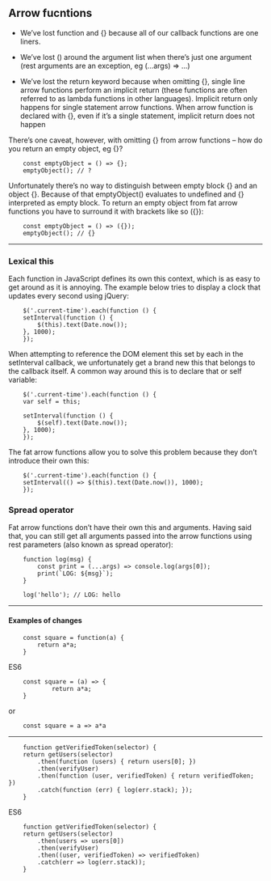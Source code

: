 ## Arrow fucntions



* We’ve lost function and {} because all of our callback functions are one liners.

* We’ve lost () around the argument list when there’s just one argument (rest arguments are an exception, eg (...args) => ...)

* We’ve lost the return keyword because when omitting {}, single line arrow functions perform an implicit return (these functions are often referred to as lambda functions in other languages). Implicit return only happens for single statement arrow functions. When arrow function is declared with {}, even if it’s a single statement, implicit return does not happen



There’s one caveat, however, with omitting {} from arrow functions – how do you return an empty object, eg {}?

```
    const emptyObject = () => {};
    emptyObject(); // ?
```
Unfortunately there’s no way to distinguish between empty block {} and an object {}. Because of that emptyObject() evaluates to undefined and {} interpreted as empty block. To return an empty object from fat arrow functions you have to surround it with brackets like so ({}):

```
    const emptyObject = () => ({});
    emptyObject(); // {}
```

---

### Lexical this

Each function in JavaScript defines its own this context, which is as easy to get around as it is annoying. The example below tries to display a clock that updates every second using jQuery:

```
    $('.current-time').each(function () {
    setInterval(function () {
        $(this).text(Date.now());
    }, 1000);
    });
```

When attempting to reference the DOM element this set by each in the setInterval callback, we unfortunately get a brand new this that belongs to the callback itself. A common way around this is to declare that or self variable:

```
    $('.current-time').each(function () {
    var self = this;

    setInterval(function () {
        $(self).text(Date.now());
    }, 1000);
    });
```

The fat arrow functions allow you to solve this problem because they don’t introduce their own this:

```
    $('.current-time').each(function () {
    setInterval(() => $(this).text(Date.now()), 1000);
    });
```

### Spread operator

Fat arrow functions don’t have their own this and arguments. Having said that, you can still get all arguments passed into the arrow functions using rest parameters (also known as spread operator):

```
    function log(msg) {
        const print = (...args) => console.log(args[0]);
        print(`LOG: ${msg}`);
    }   

    log('hello'); // LOG: hello
```


---

#### Examples of changes

```
    const square = function(a) {
        return a*a;
    }
``` 
ES6

```
    const square = (a) => {
            return a*a;
    }
```
or

```
    const square = a => a*a
```

---

```
    function getVerifiedToken(selector) {
    return getUsers(selector)
        .then(function (users) { return users[0]; })
        .then(verifyUser)
        .then(function (user, verifiedToken) { return verifiedToken; })
        .catch(function (err) { log(err.stack); });
    }
```

ES6 

```
    function getVerifiedToken(selector) {
    return getUsers(selector)
        .then(users => users[0])
        .then(verifyUser)
        .then((user, verifiedToken) => verifiedToken)
        .catch(err => log(err.stack));
    }
```


